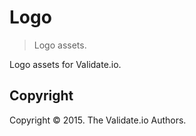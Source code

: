 Logo
===
> Logo assets.

Logo assets for Validate.io.


## Copyright

Copyright &copy; 2015. The Validate.io Authors.

